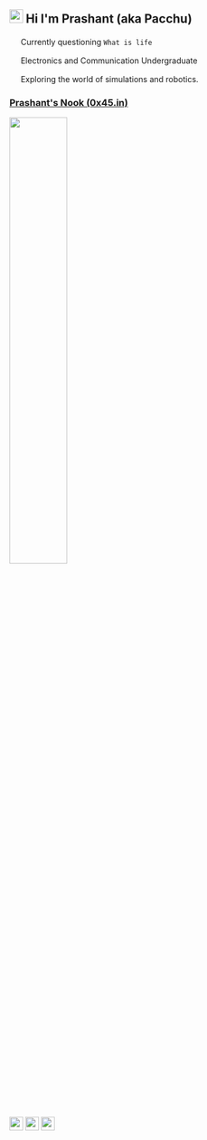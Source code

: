 ## <img src="https://cdn.discordapp.com/emojis/858551929927106560.png?v=1" width=24> Hi I'm Prashant (aka Pacchu)

<img src="https://cdn.discordapp.com/emojis/860277067730649135.png?v=1" width=16> Currently questioning ```What is life```

<img src="https://cdn.discordapp.com/emojis/765200439901421590.png?v=1" width=16> Electronics and Communication Undergraduate

<img src="https://user-images.githubusercontent.com/37984032/158680598-234b673d-5941-4cb7-bab6-993d4ac59c87.png" width=16> Exploring the world of simulations and robotics.

### [Prashant's Nook (0x45.in)](https://0x45.in)

<img src="https://user-images.githubusercontent.com/37984032/123756595-b53bd700-d8da-11eb-98ff-64143874c02f.gif" width=45%>

<a href="#"><img src="https://api.0x45.in/generate/badge?icon=discord&text=pacchu%234112" height=24px></a>
<a href="https://open.spotify.com/user/pacchuprashant"><img src="https://api.0x45.in/generate/badge?icon=spotify&text=pacchuprashant" height=24px></a>
<a href="https://www.youtube.com/channel/UCpVLV3pxEJHfUqz6FG199Uw"><img src="https://api.0x45.in/generate/badge?icon=youtube&text=itspacchu" height=24px></a>
